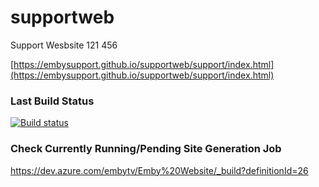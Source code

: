# supportweb

Support Wesbsite 121 456

[https://embysupport.github.io/supportweb/support/index.html](https://embysupport.github.io/supportweb/support/index.html)

### Last Build Status

[![Build status](https://dev.azure.com/embytv/Emby%20Website/_apis/build/status/Emby%20Website%20Build)](https://dev.azure.com/embytv/Emby%20Website/_build/latest?definitionId=26)

### Check Currently Running/Pending Site Generation Job

https://dev.azure.com/embytv/Emby%20Website/_build?definitionId=26


